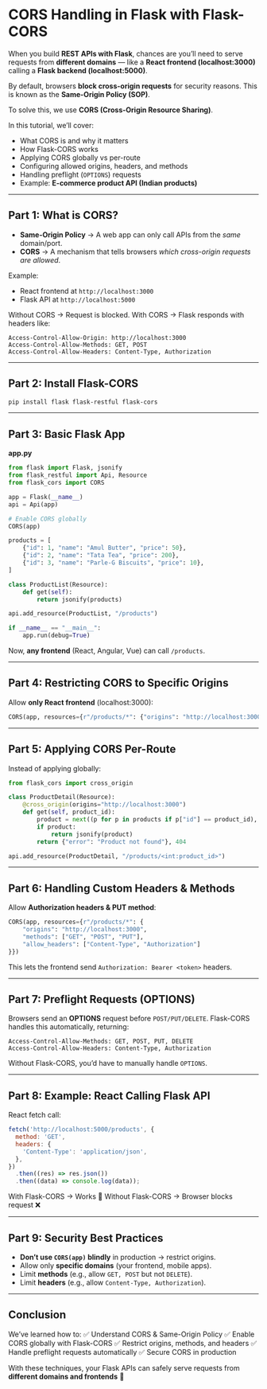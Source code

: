 # CORS Handling in Flask with Flask-CORS

When you build **REST APIs with Flask**, chances are you’ll need to serve requests from **different domains** — like a **React frontend (localhost:3000)** calling a **Flask backend (localhost:5000)**.

By default, browsers **block cross-origin requests** for security reasons. This is known as the **Same-Origin Policy (SOP)**.

To solve this, we use **CORS (Cross-Origin Resource Sharing)**.

In this tutorial, we’ll cover:

- What CORS is and why it matters
- How Flask-CORS works
- Applying CORS globally vs per-route
- Configuring allowed origins, headers, and methods
- Handling preflight (`OPTIONS`) requests
- Example: **E-commerce product API (Indian products)**

---

## Part 1: What is CORS?

- **Same-Origin Policy** → A web app can only call APIs from the _same_ domain/port.
- **CORS** → A mechanism that tells browsers _which cross-origin requests are allowed_.

Example:

- React frontend at `http://localhost:3000`
- Flask API at `http://localhost:5000`

Without CORS → Request is blocked.
With CORS → Flask responds with headers like:

```http
Access-Control-Allow-Origin: http://localhost:3000
Access-Control-Allow-Methods: GET, POST
Access-Control-Allow-Headers: Content-Type, Authorization
```

---

## Part 2: Install Flask-CORS

```bash
pip install flask flask-restful flask-cors
```

---

## Part 3: Basic Flask App

**app.py**

```python
from flask import Flask, jsonify
from flask_restful import Api, Resource
from flask_cors import CORS

app = Flask(__name__)
api = Api(app)

# Enable CORS globally
CORS(app)

products = [
    {"id": 1, "name": "Amul Butter", "price": 50},
    {"id": 2, "name": "Tata Tea", "price": 200},
    {"id": 3, "name": "Parle-G Biscuits", "price": 10},
]

class ProductList(Resource):
    def get(self):
        return jsonify(products)

api.add_resource(ProductList, "/products")

if __name__ == "__main__":
    app.run(debug=True)
```

Now, **any frontend** (React, Angular, Vue) can call `/products`.

---

## Part 4: Restricting CORS to Specific Origins

Allow **only React frontend** (localhost:3000):

```python
CORS(app, resources={r"/products/*": {"origins": "http://localhost:3000"}})
```

---

## Part 5: Applying CORS Per-Route

Instead of applying globally:

```python
from flask_cors import cross_origin

class ProductDetail(Resource):
    @cross_origin(origins="http://localhost:3000")
    def get(self, product_id):
        product = next((p for p in products if p["id"] == product_id), None)
        if product:
            return jsonify(product)
        return {"error": "Product not found"}, 404

api.add_resource(ProductDetail, "/products/<int:product_id>")
```

---

## Part 6: Handling Custom Headers & Methods

Allow **Authorization headers & PUT method**:

```python
CORS(app, resources={r"/products/*": {
    "origins": "http://localhost:3000",
    "methods": ["GET", "POST", "PUT"],
    "allow_headers": ["Content-Type", "Authorization"]
}})
```

This lets the frontend send `Authorization: Bearer <token>` headers.

---

## Part 7: Preflight Requests (OPTIONS)

Browsers send an **OPTIONS** request before `POST/PUT/DELETE`. Flask-CORS handles this automatically, returning:

```http
Access-Control-Allow-Methods: GET, POST, PUT, DELETE
Access-Control-Allow-Headers: Content-Type, Authorization
```

Without Flask-CORS, you’d have to manually handle `OPTIONS`.

---

## Part 8: Example: React Calling Flask API

React fetch call:

```javascript
fetch('http://localhost:5000/products', {
  method: 'GET',
  headers: {
    'Content-Type': 'application/json',
  },
})
  .then((res) => res.json())
  .then((data) => console.log(data));
```

With Flask-CORS → Works 🎉
Without Flask-CORS → Browser blocks request ❌

---

## Part 9: Security Best Practices

- **Don’t use `CORS(app)` blindly** in production → restrict origins.
- Allow only **specific domains** (your frontend, mobile apps).
- Limit **methods** (e.g., allow `GET, POST` but not `DELETE`).
- Limit **headers** (e.g., allow `Content-Type, Authorization`).

---

## Conclusion

We’ve learned how to:
✅ Understand CORS & Same-Origin Policy
✅ Enable CORS globally with Flask-CORS
✅ Restrict origins, methods, and headers
✅ Handle preflight requests automatically
✅ Secure CORS in production

With these techniques, your Flask APIs can safely serve requests from **different domains and frontends** 🚀
